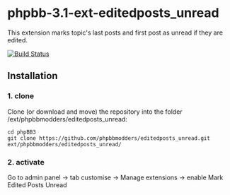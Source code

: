 phpbb-3.1-ext-editedposts_unread
=========================

This extension marks topic's last posts and first post as unread if they are edited.



[![Build Status](https://travis-ci.org/phpbbmodders/editedposts_unread.svg)](https://travis-ci.org/phpbbmodders/editedposts_unread)
## Installation

### 1. clone
Clone (or download and move) the repository into the folder /ext/phpbbmodders/editedposts_unread:

```
cd phpBB3
git clone https://github.com/phpbbmodders/editedposts_unread.git ext/phpbbmodders/editedposts_unread/
```

### 2. activate
Go to admin panel -> tab customise -> Manage extensions -> enable Mark Edited Posts Unread

